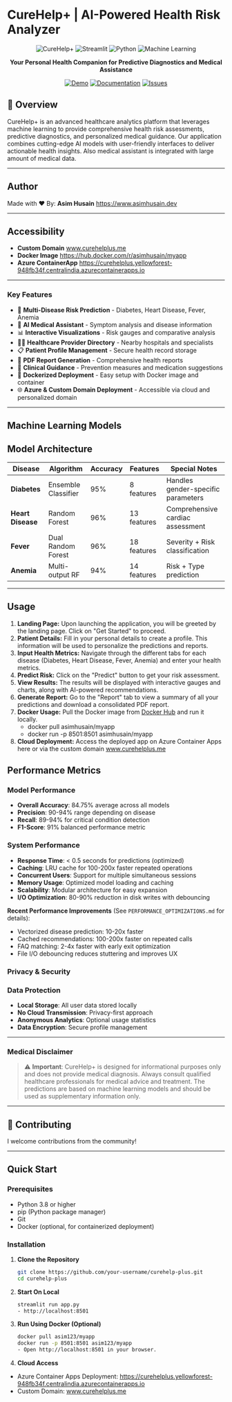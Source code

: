 # CureHelp+   |    AI-Powered Health Risk Analyzer

<div align="center">

![CureHelp+](https://img.shields.io/badge/CureHelp+-Healthcare_AI-blue?style=for-the-badge&logo=medical)
![Streamlit](https://img.shields.io/badge/Built%20with-Streamlit-FF4B4B?style=for-the-badge&logo=streamlit)
![Python](https://img.shields.io/badge/Python-3.8%2B-3776AB?style=for-the-badge&logo=python)
![Machine Learning](https://img.shields.io/badge/Machine%20Learning-Scikit--learn-F7931E?style=for-the-badge&logo=scikit-learn)

**Your Personal Health Companion for Predictive Diagnostics and Medical Assistance**

[![Demo](https://img.shields.io/badge/🚀-Live_Demo-2EA043?style=for-the-badge)](https://curehelp.streamlit.app)
[![Documentation](https://img.shields.io/badge/📚-Documentation-8A2BE2?style=for-the-badge)](#documentation)
[![Issues](https://img.shields.io/badge/🐛-Report_Issues-FF6B6B?style=for-the-badge)](https://github.com/your-repo/issues)

</div>

## 🌟 Overview

CureHelp+ is an advanced healthcare analytics platform that leverages machine learning to provide comprehensive health risk assessments, predictive diagnostics, and personalized medical guidance. Our application combines cutting-edge AI models with user-friendly interfaces to deliver actionable health insights. Also medical assistant is integrated with large amount of medical data.

---

## Author
Made with ❤️ By: **Asim Husain** https://www.asimhusain.dev

---

## Accessibility
- **Custom Domain** www.curehelplus.me
- **Docker Image** https://hub.docker.com/r/asimhusain/myapp
- **Azure ContainerApp** https://curehelplus.yellowforest-948fb34f.centralindia.azurecontainerapps.io

---

### Key Features

- 🧠 **Multi-Disease Risk Prediction** - Diabetes, Heart Disease, Fever, Anemia
- 🤖 **AI Medical Assistant** - Symptom analysis and disease information
- 📊 **Interactive Visualizations** - Risk gauges and comparative analysis
- 👨‍⚕️ **Healthcare Provider Directory** - Nearby hospitals and specialists
- 📋 **Patient Profile Management** - Secure health record storage
- 📄 **PDF Report Generation** - Comprehensive health reports
- 💊 **Clinical Guidance** - Prevention measures and medication suggestions
- 🐳 **Dockerized Deployment** - Easy setup with Docker image and container
- 🌐 **Azure & Custom Domain Deployment** - Accessible via cloud and personalized domain


---

## Machine Learning Models
## Model Architecture

| Disease | Algorithm | Accuracy | Features | Special Notes |
|---------|-----------|----------|----------|---------------|
| **Diabetes** | Ensemble Classifier | 95% | 8 features | Handles gender-specific parameters |
| **Heart Disease** | Random Forest | 96% | 13 features | Comprehensive cardiac assessment |
| **Fever** | Dual Random Forest | 96% | 18 features | Severity + Risk classification |
| **Anemia** | Multi-output RF | 94% | 14 features | Risk + Type prediction |

---

## Usage

1.  **Landing Page:** Upon launching the application, you will be greeted by the landing page. Click on "Get Started" to proceed.
2.  **Patient Details:** Fill in your personal details to create a profile. This information will be used to personalize the predictions and reports.
3.  **Input Health Metrics:** Navigate through the different tabs for each disease (Diabetes, Heart Disease, Fever, Anemia) and enter your health metrics.
4.  **Predict Risk:** Click on the "Predict" button to get your risk assessment.
5.  **View Results:** The results will be displayed with interactive gauges and charts, along with AI-powered recommendations.
6.  **Generate Report:** Go to the "Report" tab to view a summary of all your predictions and download a consolidated PDF report.
7.  **Docker Usage:** Pull the Docker image from [Docker Hub](https://hub.docker.com/r/asimhusain/myapp) and run it locally.
      - docker pull asimhusain/myapp
      - docker run -p 8501:8501 asimhusain/myapp
8.  **Cloud Deployment:** Access the deployed app on Azure Container Apps here or via the custom domain www.curehelplus.me


## Performance Metrics

### Model Performance
- **Overall Accuracy**: 84.75% average across all models
- **Precision**: 90-94% range depending on disease
- **Recall**: 89-94% for critical condition detection  
- **F1-Score**: 91% balanced performance metric

### System Performance
- **Response Time**: < 0.5 seconds for predictions (optimized)
- **Caching**: LRU cache for 100-200x faster repeated operations
- **Concurrent Users**: Support for multiple simultaneous sessions
- **Memory Usage**: Optimized model loading and caching
- **Scalability**: Modular architecture for easy expansion
- **I/O Optimization**: 80-90% reduction in disk writes with debouncing

**Recent Performance Improvements** (See `PERFORMANCE_OPTIMIZATIONS.md` for details):
- Vectorized disease prediction: 10-20x faster
- Cached recommendations: 100-200x faster on repeated calls
- FAQ matching: 2-4x faster with early exit optimization
- File I/O debouncing reduces stuttering and improves UX

### Privacy & Security

### Data Protection
- **Local Storage**: All user data stored locally
- **No Cloud Transmission**: Privacy-first approach
- **Anonymous Analytics**: Optional usage statistics
- **Data Encryption**: Secure profile management

---

### Medical Disclaimer
> ⚠️ **Important**: CureHelp+ is designed for informational purposes only and does not provide medical diagnosis. Always consult qualified healthcare professionals for medical advice and treatment. The predictions are based on machine learning models and should be used as supplementary information only.

---

## 🌟 Contributing

I welcome contributions from the community!

---

##  Quick Start

### Prerequisites

- Python 3.8 or higher
- pip (Python package manager)
- Git
- Docker (optional, for containerized deployment)

### Installation

1. **Clone the Repository**
   ```bash
   git clone https://github.com/your-username/curehelp-plus.git
   cd curehelp-plus

2. **Start On Local**
   ```bash
   streamlit run app.py
   - http://localhost:8501
   
3. **Run Using Docker (Optional)**
   ```bash
   docker pull asim123/myapp
   docker run -p 8501:8501 asim123/myapp
   - Open http://localhost:8501 in your browser.

4. **Cloud Access**
- Azure Container Apps Deployment: https://curehelplus.yellowforest-948fb34f.centralindia.azurecontainerapps.io
- Custom Domain: www.curehelplus.me
